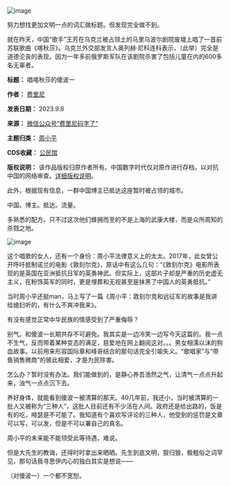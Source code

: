 ![image](https://chinadigitaltimes.net/chinese/files/2023/09/post-700066-64fce706bf92c.)


努力想找更加文明一点的词汇做标题。但发现完全做不到。


就在昨天，中国“歌手”王芳在乌克兰被占领土的马里乌波尔剧院废墟上唱了一首前苏联歌曲《喀秋莎》。乌克兰外交部发言人奥列赫·尼科连科表示，（此举）完全是道德沦丧的表现。因为一年多前俄罗斯军队在该剧院杀害了包括儿童在内的600多名无辜者。




**标题：** 唱喀秋莎的傻波一  

**作者：** [费里尼](https://chinadigitaltimes.net/space/费里尼)  

**发表日期：** 2023.9.8  

**来源：** [微信公众号“费里尼码字了”](https://mp.weixin.qq.com/s/3o8aA_cqF-aqqetCKDWuBA)  

**主题归类：** [周小平](https://chinadigitaltimes.net/space/周小平)  

**CDS收藏：** [公民馆](https://chinadigitaltimes.net/space/%E5%85%AC%E6%B0%91%E9%A6%86)  

**版权说明：** 该作品版权归原作者所有。中国数字时代仅对原作进行存档，以对抗中国的网络审查。[详细版权说明](https://chinadigitaltimes.net/chinese/copyright)。


此外，根据现有信息，一群中国博主已抵达这座暂时被占领的城市。


中国。博主。抵达。流量。


多熟悉的配方。只不过这次他们蜂拥而至的不是上海的武康大楼，而是众所周知的杀戮之地。


![image](https://chinadigitaltimes.net/chinese/files/2023/09/post-700066-64fce706cae63.)


这个唱歌的女人，还有一个身份：周小平法律意义上的太太。2017年，此女曾公开呼吁抵制诺兰的电影《敦刻尔克》，原话中有这么几句：​“《敦刻尔克》电影所表现的是英国在亚洲抵抗日军的英勇神武。但实际上，这部片子却是严重的历史虚无主义，在粉饰英军的同时，更是埋葬和无视甚至是抹黑了中国人的英勇抵抗。”


当时周小平还挺man，马上写了一篇《周小平：敦刻尔克和远征军的故事是我讲给媳妇听的，有什么不爽冲我来》。


有没有感觉正常中华民族的情感受到了严重侮辱？


别气。和傻波一长期共存不可避免。我其实是一边冷笑一边写今天这篇的。我一点不生气，反而带着某种变态的满足，慈爱地在网上翻阅这对。。。男女相濡以沫的狗血故事。以前用来形容国际章和峰哥结合的那句话完全引喻失义。“歌唱家”与“带鱼销售微商”的彼此相爱，才是为民除害。


怎么办？暂时没有办法。我们能做到的，是静心养吾浩然之气，让清气一点点升起来，浊气一点点沉下去。


养好身体，就能看到傻波一被清算的那天。40几年前，我还小，当时被清算的一批人又被称为“三种人”，这批人目前还有不少活在人间。政府还是给出路的，饭是有的吃，嘚瑟是不可能了。我知道有个喜欢写评论的三种人，他受到的惩罚是文章可以写，可以发，但是不可以署自己的真名。


周小平的未来能不能领受此等待遇，难说。


但是大先生的教诲，还得时时拿出来晒晒。先生到底文明，狠归狠，极粗俗之词罕见，那句话我寻思伊内心的独白其实是想说——


（对傻波一）一个都不宽恕。

